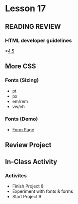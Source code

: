 # Lesson 17
    
## READING REVIEW

### HTML developer guidelines

*[4.5](https://learn.zybooks.com/zybook/UNCOBACS200SanchezSpring2022/chapter/4/section/5)

## More CSS

### Fonts (Sizing)

* pt
* px
* em/rem
* vw/vh

### Fonts (Demo)

* [Form Page](https://sanchez-s.github.io/testform.html)

## Review Project

## In-Class Activity

### Activites

* Finish Project 8
* Experiment with fonts & forms
* Start Project 9
